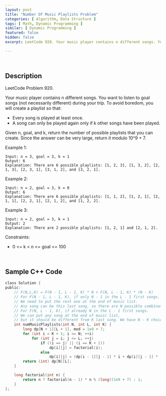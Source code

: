 ```yaml
---
layout: post
title: "Number Of Music Playlists Problem"
categories: [ Algorithm, Data Structure ]
tags: [ Math, Dynamic Programming ]
similar: [ Dynamic Programming ]
featured: false
hidden: false
excerpt: LeetCode 920. Your music player contains n different songs. You want to listen to goal songs (not necessarily different) during your trip. 

---
```


<br />

## Description

LeetCode Problem 920.

Your music player contains n different songs. You want to listen to goal songs (not necessarily different) during your trip. To avoid boredom, you will create a playlist so that:
* Every song is played at least once.
* A song can only be played again only if k other songs have been played.

Given n, goal, and k, return the number of possible playlists that you can create. Since the answer can be very large, return it modulo 10^9 + 7.

Example 1:
```
Input: n = 3, goal = 3, k = 1
Output: 6
Explanation: There are 6 possible playlists: [1, 2, 3], [1, 3, 2], [2, 1, 3], [2, 3, 1], [3, 1, 2], and [3, 2, 1].
```

Example 2:
```
Input: n = 2, goal = 3, k = 0
Output: 6
Explanation: There are 6 possible playlists: [1, 1, 2], [1, 2, 1], [2, 1, 1], [2, 2, 1], [2, 1, 2], and [1, 2, 2].
```

Example 3:
```
Input: n = 2, goal = 3, k = 1
Output: 2
Explanation: There are 2 possible playlists: [1, 2, 1] and [2, 1, 2].
```

Constraints:
* 0 <= k < n <= goal <= 100

<br />

## Sample C++ Code


```c
class Solution {
public:
    // F(N,L,K) = F(N - 1, L - 1, K) * N + F(N, L - 1, K) * (N - K)
    // For F(N - 1, L - 1, K), if only N - 1 in the L - 1 first songs.
    // We need to put the rest one at the end of music list.
    // Any song can be this last song, so there are N possible combinations.
    // For F(N, L - 1, K), if already N in the L - 1 first songs.
    // We can put any song at the end of music list, 
    // but it should be different from K last song. We have N - K choices.
    int numMusicPlaylists(int N, int L, int K) {
        long dp[N + 1][L + 1], mod = 1e9 + 7;
        for (int i = K + 1; i <= N; ++i)
            for (int j = i; j <= L; ++j)
                if ((i == j) || (i == K + 1))
                    dp[i][j] = factorial(i);
                else
                    dp[i][j] = (dp[i - 1][j - 1] * i + dp[i][j - 1] * (i - K)) % mod;
        return (int) dp[N][L];
    }

    long factorial(int n) {
        return n ? factorial(n - 1) * n % (long)(1e9 + 7) : 1;
    }
};
```



